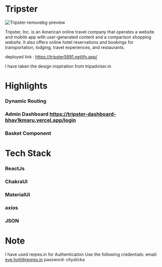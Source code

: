 
# Tripster

![Tripster-removebg-preview](https://user-images.githubusercontent.com/60300103/208606224-dd0c564f-92f3-469d-be7d-880ba9fb3f84.png)

Tripster, Inc. is an American online travel company that operates a website and mobile app with user-generated content and a comparison shopping website. It also offers online hotel reservations and bookings for transportation, lodging, travel experiences, and restaurants.

deployed link : https://tripster5891.netlify.app/

I have taken the design inspiration from tripadviser.in

# Highlights

### Dynamic Routing
### Admin Dashboard https://tripster-dashboard-bhav1kmaru.vercel.app/login
### Basket Component

# Tech Stack

### ReactJs
### ChakraUI
### MaterialUI
### axios
### JSON

# Note

I have used reqres.in for Authentication
Use the following credentials:
email: eve.holt@reqres.in
password: cityslicka

